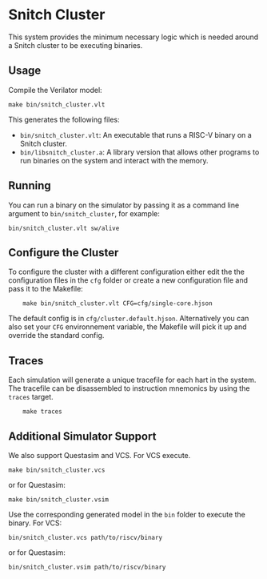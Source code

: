 # Snitch Cluster

This system provides the minimum necessary logic which is needed around a Snitch
cluster to be executing binaries.

## Usage

Compile the Verilator model:

    make bin/snitch_cluster.vlt

This generates the following files:

- `bin/snitch_cluster.vlt`: An executable that runs a RISC-V binary on a Snitch
  cluster.
- `bin/libsnitch_cluster.a`: A library version that allows other programs to run
  binaries on the system and interact with the memory.

## Running

You can run a binary on the simulator by passing it as a command line argument
to `bin/snitch_cluster`, for example:

    bin/snitch_cluster.vlt sw/alive

## Configure the Cluster

To configure the cluster with a different configuration either edit the the
configuration files in the `cfg` folder or create a new configuration file and
pass it to the Makefile:

```
    make bin/snitch_cluster.vlt CFG=cfg/single-core.hjson
```

The default config is in `cfg/cluster.default.hjson`. Alternatively you can also
set your `CFG` environnement variable, the Makefile will pick it up and override
the standard config.


## Traces

Each simulation will generate a unique tracefile for each hart in the system.
The tracefile can be disassembled to instruction mnemonics by using the `traces`
target.

```
    make traces
```

## Additional Simulator Support

We also support Questasim and VCS. For VCS execute.

    make bin/snitch_cluster.vcs

or for Questasim:

    make bin/snitch_cluster.vsim


Use the corresponding generated model in the `bin` folder to execute the binary.
For VCS:

    bin/snitch_cluster.vcs path/to/riscv/binary

or for Questasim:

    bin/snitch_cluster.vsim path/to/riscv/binary
